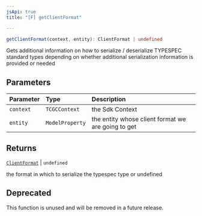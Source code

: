 ```yaml
---
jsApi: true
title: "[F] getClientFormat"

---
```

```ts
getClientFormat(context, entity): ClientFormat | undefined
```

Gets additional information on how to serialize / deserialize TYPESPEC standard types depending
on whether additional serialization information is provided or needed

## Parameters

| Parameter | Type | Description |
| :------ | :------ | :------ |
| `context` | `TCGCContext` | the Sdk Context |
| `entity` | `ModelProperty` | the entity whose client format we are going to get |

## Returns

[`ClientFormat`](../type-aliases/ClientFormat.md) \| `undefined`

the format in which to serialize the typespec type or undefined

## Deprecated

This function is unused and will be removed in a future release.
